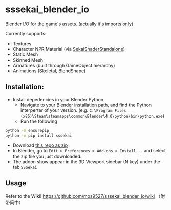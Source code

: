 # sssekai_blender_io
Blender I/O for the game's assets. (actually it's imports only)

Currently supports:  
  * Textures
  * Character NPR Material (via [SekaiShaderStandalone](https://github.com/mos9527/sssekai_blender_io/blob/main/sssekai_blender_io/assets/SekaiShaderStandalone.blend))
  * Static Mesh
  * Skinned Mesh
  * Armatures (built through GameObject hierarchy)
  * Animations (Skeletal, BlendShape)

## Installation:
- Install depedencies in your Blender Python
    - Navigate to your Blender installation path, and find the Python interperter of your version. (e.g. `C:\Program Files (x86)\Steam\steamapps\common\Blender\4.0\python\bin\python.exe`)
    - Run the following
```bash
python -m ensurepip
python -m pip install sssekai
```
- Download [this repo as zip](https://codeload.github.com/mos9527/sssekai_blender_io/zip/refs/heads/master)
- In Blender, go to `Edit > Preferences > Add-ons > Install...` and select the zip file you just downloaded.
- The addon show appear in the 3D Viewport sidebar (N key) under the tab `SSSekai`

## Usage
Refer to the Wiki!
https://github.com/mos9527/sssekai_blender_io/wiki （附带简中）